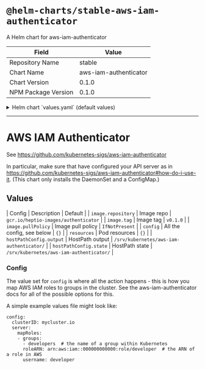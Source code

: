 # `@helm-charts/stable-aws-iam-authenticator`

A Helm chart for aws-iam-authenticator

| Field               | Value                 |
| ------------------- | --------------------- |
| Repository Name     | stable                |
| Chart Name          | aws-iam-authenticator |
| Chart Version       | 0.1.0                 |
| NPM Package Version | 0.1.0                 |

<details>

<summary>Helm chart `values.yaml` (default values)</summary>

```yaml
image:
  repository: gcr.io/heptio-images/authenticator
  tag: v0.1.0
  pullPolicy: IfNotPresent

config: {}

resources: {}

hostPathConfig:
  output: /srv/kubernetes/aws-iam-authenticator/
  state: /srv/kubernetes/aws-iam-authenticator/
```

</details>

---

# AWS IAM Authenticator

See https://github.com/kubernetes-sigs/aws-iam-authenticator

In particular, make sure that have configured your API server as in
https://github.com/kubernetes-sigs/aws-iam-authenticator#how-do-i-use-it. (This
chart only installs the DaemonSet and a ConfigMap.)

## Values

| Config | Description | Default |
| `image.repository` | Image repo | `gcr.io/heptio-images/authenticator` |
| `image.tag` | Image tag | `v0.1.0` |
| `image.pullPolicy` | Image pull policy | `IfNotPresent` |
| `config` | All the config, see below | `{}` |
| `resources` | Pod resources | `{}` |
| `hostPathConfig.output` | HostPath output | `/srv/kubernetes/aws-iam-authenticator/` |
| `hostPathConfig.state` | HostPath state | `/srv/kubernetes/aws-iam-authenticator/` |

### Config

The value set for `config` is where all the action happens - this is
how you map AWS IAM roles to groups in the cluster. See the
aws-iam-authenticator docs for all of the possible options for this.

A simple example values file might look like:

```
config:
  clusterID: mycluster.io
  server:
    mapRoles:
    - groups:
      - developers  # the name of a group within Kubernetes
      roleARN: arn:aws:iam::000000000000:role/developer  # the ARN of a role in AWS
      username: developer
```
